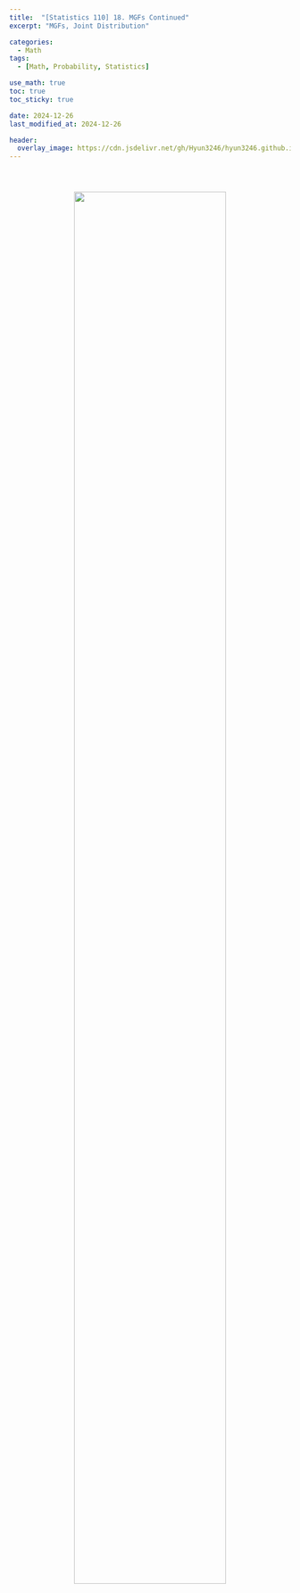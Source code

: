 ```yaml
---
title:  "[Statistics 110] 18. MGFs Continued"
excerpt: "MGFs, Joint Distribution"

categories:
  - Math
tags:
  - [Math, Probability, Statistics]

use_math: true
toc: true
toc_sticky: true

date: 2024-12-26
last_modified_at: 2024-12-26

header:
  overlay_image: https://cdn.jsdelivr.net/gh/Hyun3246/hyun3246.github.io@master/image/overlay image/Statistics 110.png
---
```


<br/>
<figure style="display:block; text-align:center;">
  <img src="https://cdn.jsdelivr.net/gh/Hyun3246/Code-Warehouse@master/Statistics 110/Lec 18.png"
       style="width: 80%; height: auto; margin:10px">
</figure>
<br/>